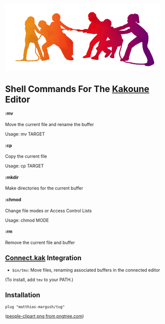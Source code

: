 ![Tug](images/tug.png)


# Shell Commands For The [Kakoune](https://kakoune.org) Editor

#### :mv

  Move the current file and rename the buffer

  Usage: mv TARGET

#### :cp

  Copy the current file

  Usage: cp TARGET

#### :mkdir

  Make directories for the current buffer

#### :chmod

  Change file modes or Access Control Lists

  Usage: chmod MODE

#### :rm

  Remove the current file and buffer

## [Connect.kak](https://github.com/alexherbo2/connect.kak) Integration

- `bin/tmv`: Move files, renaming associated buffers in the connected editor

(To install, add `tmv` to your PATH.)


## Installation

    plug "matthias-margush/tug"

([people-clipart png from pngtree.com](https://pngtree.com/so/people-clipart))

